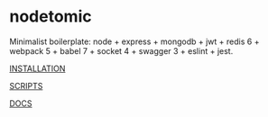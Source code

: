# nodetomic

Minimalist boilerplate: node + express + mongodb + jwt + redis 6 + webpack 5 + babel 7 + socket 4 + swagger 3 + eslint + jest.

[INSTALLATION](https://kevoj.github.io/nodetomic/getting-started/installation.html)

[SCRIPTS](https://kevoj.github.io/nodetomic/scripts)

[DOCS](https://kevoj.github.io/nodetomic)
